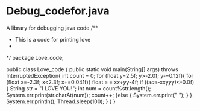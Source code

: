 # Debug_codefor.java
A library for debugging java code
/**
 * This is a code for printing love
 * 
 */
package Love_code;

public class Love_code {
    public static void main(String[] args) throws InterruptedException{
        int count = 0;
        for (float y=2.5f; y>-2.0f; y-=0.12f){
            for (float x=-2.3f; x<2.3f; x+=0.041f){
                float a = x*x+y*y-4f;
                if ((a*a*a-x*x*y*y*y)<-0.0f){
                    String str = "I LOVE YOU!";
                            int num = count%str.length();
                    System.err.print(str.charAt(num));
                    count++;
                }else {
                    System.err.print(" ");
                }
            }
            System.err.println();
            Thread.sleep(100);
        }
    }
}
